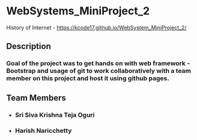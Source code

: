 # WebSystems_MiniProject_2
History of Internet - https://kcode17.github.io/WebSystem_MiniProject_2/

## Description
### Goal of the project was to get hands on with web framework - Bootstrap and usage of git to work collaboratively with a team member on this project and host it using github pages.


## Team Members
- ### Sri Siva Krishna Teja Oguri
- ### Harish Naricchetty